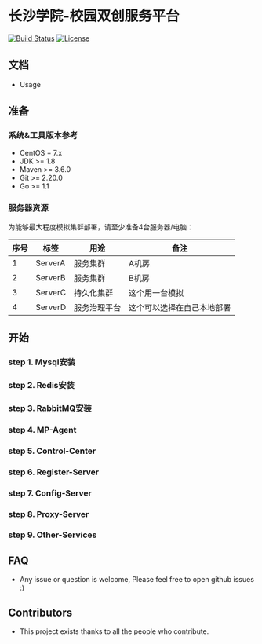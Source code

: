 # 长沙学院-校园双创服务平台
[![Build Status](https://travis-ci.org/notobject/ccsu-micro-platform-projects.svg?branch=master)](https://travis-ci.org/notobject/ccsu-micro-platform-projects)
[![License](https://img.shields.io/badge/LICENSE-Apache2.0-ff69b4.svg)](http://www.apache.org/licenses/LICENSE-2.0.html)

## 文档

 - Usage

## 准备

### 系统&工具版本参考
- CentOS = 7.x
- JDK >= 1.8
- Maven >= 3.6.0
- Git >= 2.20.0
- Go >= 1.1

### 服务器资源
为能够最大程度模拟集群部署，请至少准备4台服务器/电脑：

序号|标签|用途|备注
--|--|--|--
1|ServerA|服务集群|A机房
2|ServerB|服务集群|B机房
3|ServerC|持久化集群| 这个用一台模拟
4|ServerD|服务治理平台| 这个可以选择在自己本地部署

## 开始
### step 1. Mysql安装

### step 2. Redis安装

### step 3. RabbitMQ安装

### step 4. MP-Agent

### step 5. Control-Center

### step 6. Register-Server

### step 7. Config-Server

### step 8. Proxy-Server

### step 9. Other-Services

## FAQ

- Any issue or question is welcome, Please feel free to open github issues :)

## Contributors

- This project exists thanks to all the people who contribute.
